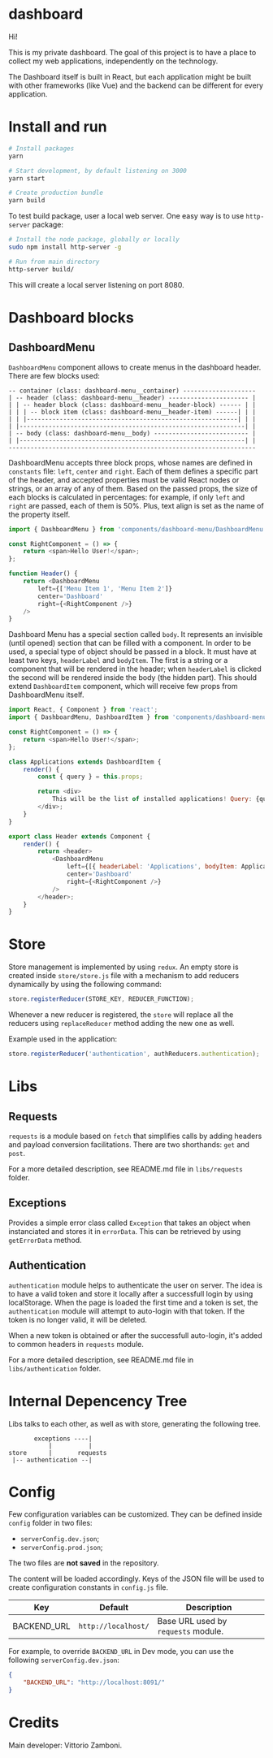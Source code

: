 # dashboard

Hi! 

This is my private dashboard. The goal of this project is to have a place to collect my web applications, independently on the technology. 

The Dashboard itself is built in React, but each application might be built with other frameworks (like Vue) and the backend can be different for every application.

# Install and run

```sh
# Install packages
yarn

# Start development, by default listening on 3000
yarn start

# Create production bundle
yarn build
```

To test build package, user a local web server. 
One easy way is to use `http-server` package:
```sh
# Install the node package, globally or locally
sudo npm install http-server -g

# Run from main directory
http-server build/
```
This will create a local server listening on port 8080.

# Dashboard blocks

## DashboardMenu
`DashboardMenu` component allows to create menus in the dashboard header.
There are few blocks used:
```
-- container (class: dashboard-menu__container) --------------------
| -- header (class: dashboard-menu__header) ---------------------- |
| | -- header block (class: dashboard-menu__header-block) ------ | |
| | | -- block item (class: dashboard-menu__header-item) ------| | |
| | |----------------------------------------------------------| | |
| |--------------------------------------------------------------| |
| -- body (class: dashboard-menu__body) -------------------------- |
| |--------------------------------------------------------------| |
--------------------------------------------------------------------
```

DashboardMenu accepts three block props, whose names are defined in `constants` file: `left`, `center` and `right`.
Each of them defines a specific part of the header, and accepted properties must be valid React nodes or strings, or an array of any of them.
Based on the passed props, the size of each blocks is calculated in percentages: for example, if only `left` and `right` are passed, each of them is 50%. Plus, text align is set as the name of the property itself.

```js
import { DashboardMenu } from 'components/dashboard-menu/DashboardMenu';

const RightComponent = () => {
    return <span>Hello User!</span>;
};

function Header() {
    return <DashboardMenu
        left={['Menu Item 1', 'Menu Item 2']}
        center='Dashboard'
        right={<RightComponent />}
    />
}
```

Dashboard Menu has a special section called `body`. It represents an invisible (until opened) section that can be filled with a component. 
In order to be used, a special type of object should be passed in a block. It must have at least two keys, `headerLabel` and `bodyItem`. 
The first is a string or a component that will be rendered in the header; when `headerLabel` is clicked the second will be
rendered inside the body (the hidden part).
This should extend `DashboardItem` component, which will receive few props from DashboardMenu itself.
```js
import React, { Component } from 'react';
import { DashboardMenu, DashboardItem } from 'components/dashboard-menu/DashboardMenu';

const RightComponent = () => {
    return <span>Hello User!</span>;
};

class Applications extends DashboardItem {
    render() {
        const { query } = this.props;

        return <div>
            This will be the list of installed applications! Query: {query}
        </div>;
    }
}

export class Header extends Component {
    render() {
        return <header>
            <DashboardMenu
                left={[{ headerLabel: 'Applications', bodyItem: Applications }, 'Menu Item 2']}
                center='Dashboard'
                right={<RightComponent />}
            />
        </header>;
    }
}
```

# Store

Store management is implemented by using `redux`.
An empty store is created inside `store/store.js` file with a mechanism to add reducers dynamically by using the following command:

```js
store.registerReducer(STORE_KEY, REDUCER_FUNCTION);
```

Whenever a new reducer is registered, the `store` will replace all the reducers using `replaceReducer` method adding the new one as well.

Example used in the application:

```js
store.registerReducer('authentication', authReducers.authentication);
```


# Libs

## Requests
`requests` is a module based on `fetch` that simplifies calls by adding headers and payload conversion facilitations. There are two shorthands: `get` and `post`. 

For a more detailed description, see README.md file in `libs/requests` folder.

## Exceptions
Provides a simple error class called `Exception` that takes an object when instanciated and stores it in `errorData`. This can be retrieved by using `getErrorData` method.

## Authentication
`authentication` module helps to authenticate the user on server.
The idea is to have a valid token and store it locally after a successfull login by using localStorage.
When the page is loaded the first time and a token is set, the `authentication` module will attempt to auto-login with that token. If the token is no longer valid, it will be deleted.

When a new token is obtained or after the successfull auto-login, it's added to common headers in `requests` module.

For a more detailed description, see README.md file in `libs/authentication` folder.


# Internal Depencency Tree

Libs talks to each other, as well as with store, generating the following tree.

```
       exceptions ----|
           |          |
store      |       requests
 |-- authentication --|
```

# Config

Few configuration variables can be customized. They can be defined inside `config` folder in two files:
- `serverConfig.dev.json`;
- `serverConfig.prod.json`;

The two files are **not saved** in the repository.

The content will be loaded accordingly.
Keys of the JSON file will be used to create configuration constants in `config.js` file.

| Key | Default | Description |
| --- | --- | --- |
| BACKEND_URL | `http://localhost/` | Base URL used by `requests` module. |

For example, to override `BACKEND_URL` in Dev mode, you can use the following `serverConfig.dev.json`:

```json
{
    "BACKEND_URL": "http://localhost:8091/"
}
```

# Credits

Main developer: Vittorio Zamboni.